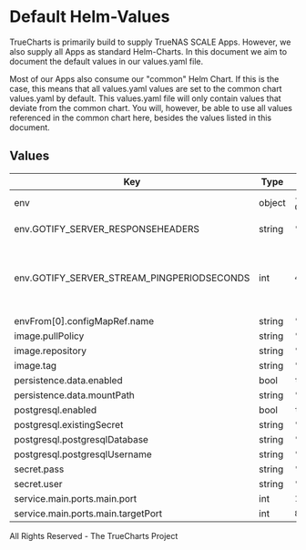 # Default Helm-Values

TrueCharts is primarily build to supply TrueNAS SCALE Apps.
However, we also supply all Apps as standard Helm-Charts. In this document we aim to document the default values in our values.yaml file.

Most of our Apps also consume our "common" Helm Chart.
If this is the case, this means that all values.yaml values are set to the common chart values.yaml by default. This values.yaml file will only contain values that deviate from the common chart.
You will, however, be able to use all values referenced in the common chart here, besides the values listed in this document.

## Values

| Key | Type | Default | Description |
|-----|------|---------|-------------|
| env | object | `{"GOTIFY_PASSSTRENGTH":10,"GOTIFY_PLUGINSDIR":"data/plugins","GOTIFY_SERVER_KEEPALIVEPERIODSECONDS":0,"GOTIFY_SERVER_LISTENADDR":"","GOTIFY_SERVER_PORT":8080,"GOTIFY_SERVER_RESPONSEHEADERS":"X-Custom-Header: \"custom value\"","GOTIFY_SERVER_SSL_ENABLED":false,"GOTIFY_SERVER_STREAM_PINGPERIODSECONDS":45,"GOTIFY_UPLOADEDIMAGESDIR":"data/images"}` |  https://gotify.net/docs/config#environment-variables |
| env.GOTIFY_SERVER_RESPONSEHEADERS | string | `"X-Custom-Header: \"custom value\""` |  GOTIFY_SERVER_SSL_LETSENCRYPT_HOSTS: "- mydomain.tld\n- myotherdomain.tld" |
| env.GOTIFY_SERVER_STREAM_PINGPERIODSECONDS | int | `45` |  GOTIFY_SERVER_CORS_ALLOWMETHODS: "- \"GET\"\n- \"POST\"" GOTIFY_SERVER_CORS_ALLOWHEADERS: "- \"Authorization\"\n- \"content-type\"" GOTIFY_SERVER_STREAM_ALLOWEDORIGINS: "- \".+.example.com\"\n- \"otherdomain.com\"" |
| envFrom[0].configMapRef.name | string | `"gotifyenv"` |  |
| image.pullPolicy | string | `"IfNotPresent"` |  |
| image.repository | string | `"tccr.io/truecharts/gotify-server"` |  |
| image.tag | string | `"v2.1.4@sha256:3f568cbc18808a8d138b07073233411a1077676e28a468b7e345fffae639fa32"` |  |
| persistence.data.enabled | bool | `true` |  |
| persistence.data.mountPath | string | `"/app/data"` |  |
| postgresql.enabled | bool | `true` |  |
| postgresql.existingSecret | string | `"dbcreds"` |  |
| postgresql.postgresqlDatabase | string | `"gotify"` |  |
| postgresql.postgresqlUsername | string | `"gotify"` |  |
| secret.pass | string | `"admin"` |  |
| secret.user | string | `"admin"` |  |
| service.main.ports.main.port | int | `10084` |  |
| service.main.ports.main.targetPort | int | `8080` |  |

All Rights Reserved - The TrueCharts Project
